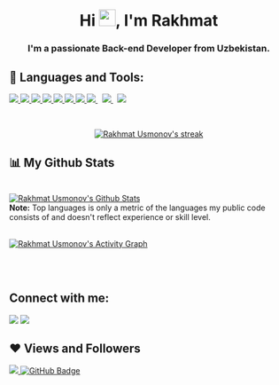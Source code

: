 

<h1 align="center">Hi <img src="https://raw.githubusercontent.com/MartinHeinz/MartinHeinz/master/wave.gif" width="30px">, I'm Rakhmat</h1>
<h3 align="center">I'm a passionate Back-end Developer from Uzbekistan.</h3>


## 🚀 Languages and Tools:
<p align="left"> 
    <a href="https://www.python.org" target="_blank"> <img src="https://img.icons8.com/color/48/000000/python.png"/> </a> 
    <a href="https://www.djangoproject.com" target="_blank"> <img src="https://img.icons8.com/color/48/000000/django.png"/> </a>
    <a href="#" target="_blank"> <img src="https://img.icons8.com/color/48/000000/microsoft-sql-server.png"/> </a>
    <a href="https://postgresql.org/" target="_blank"> <img src="https://img.icons8.com/color/48/000000/postgreesql.png"/> </a> 
    <a href="https://www.w3.org/html/" target="_blank"> <img src="https://img.icons8.com/color/48/000000/html-5.png"/> </a> 
    <a href="https://www.w3schools.com/css/" target="_blank"> <img src="https://img.icons8.com/color/48/000000/css3.png"/> </a> 
    <a href="https://getbootstrap.com" target="_blank"> <img src="https://img.icons8.com/color/48/000000/bootstrap.png"/> </a> 
    <a style="padding-right:8px;" href="https://selenium.dev" target="_blank"> <img src="https://img.icons8.com/color/48/000000/selenium-test-automation.png"/> </a> 
    <a style="padding-right:8px;" href="https://www.crummy.com/software/BeautifulSoup/bs4/doc/" target="_blank"> <img src="https://img.icons8.com/external-those-icons-lineal-color-those-icons/48/000000/external-soup-food-those-icons-lineal-color-those-icons.png"/> </a>
    <a href="https://git-scm.com/" target="_blank"> <img src="https://img.icons8.com/color/48/000000/git.png"/> </a> 

</p>

<!-- [![React Badge](https://img.shields.io/badge/-React-61DBFB?style=for-the-badge&labelColor=black&logo=react&logoColor=61DBFB)](#)  [![Javascript Badge](https://img.shields.io/badge/-Javascript-F0DB4F?style=for-the-badge&labelColor=black&logo=javascript&logoColor=F0DB4F)](#) [![Typescript Badge](https://img.shields.io/badge/-Typescript-007acc?style=for-the-badge&labelColor=black&logo=typescript&logoColor=007acc)](#) [![Nodejs Badge](https://img.shields.io/badge/-Nodejs-3C873A?style=for-the-badge&labelColor=black&logo=node.js&logoColor=3C873A)](#) [![GraphQL Badge](https://img.shields.io/badge/-GraphQl-e535ab?style=for-the-badge&labelColor=black&logo=node.js&logoColor=e535ab)](#) -->
<br/>

<p align="center">
    <a href="https://github.com/SubhamRaoniar28/github-readme-streak-stats">
        <img title="🔥 Get streak stats for your profile at git.io/streak-stats" alt="Rakhmat Usmonov's streak" src="https://github-readme-streak-stats.herokuapp.com/?user=usmonov69&theme=black-ice&hide_border=true&stroke=0000&background=060A0CD0"/>
    </a>
</p>

## 📊 My Github Stats

  <br/>
    <a href="https://github.com/usmonov69/github-readme-stats"><img alt="Rakhmat Usmonov's Github Stats" src="https://github-readme-stats.vercel.app/api?username=usmonov69&show_icons=true&count_private=true&theme=react&hide_border=true&bg_color=0D1117" /></a>

  <br/>
  <b>Note:</b> Top languages is only a metric of the languages my public code consists of and doesn't reflect experience or skill level.


<br/>
<br/>

<a href="https://github.com/Usmonov69/github-readme-activity-graph"><img alt="Rakhmat Usmonov's Activity Graph" src="https://activity-graph.herokuapp.com/graph?username=Usmonov69&bg_color=0D1117&color=5BCDEC&line=5BCDEC&point=FFFFFF&hide_border=true" /></a>


<br/>
<br/>

## Connect with me:
<p align="left">

<a href = "https://www.linkedin.com/in/rakhmat1"><img src="https://img.icons8.com/fluent/48/000000/linkedin.png"/></a>
<a href = "https://t.me/usmonov69"><img src="https://img.icons8.com/color/48/000000/telegram-app--v5.png"/></a>

</p>

## ❤ Views and Followers
<a href="https://github.com/Meghna-DAS/github-profile-views-counter">
    <img src="https://komarev.com/ghpvc/?username=Usmonov69">
</a>
<a href="https://github.com/Usmonov69?tab=followers"><img src="https://img.shields.io/github/followers/usmonov69?label=Followers&style=social" alt="GitHub Badge"></a>

